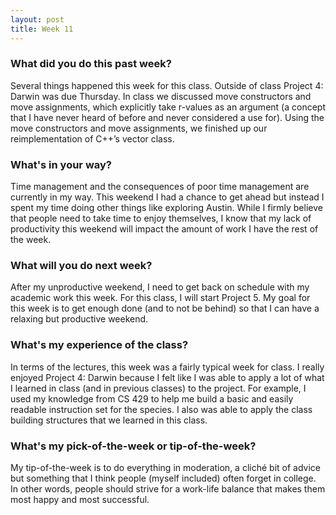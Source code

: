 ```yaml
---
layout: post
title: Week 11
---
```


### What did you do this past week?
Several things happened this week for this class. Outside of class Project 4: Darwin was due Thursday. In class we discussed move constructors and move assignments, which explicitly take r-values as an argument (a concept that I have never heard of before and never considered a use for). Using the move constructors and move assignments, we finished up our reimplementation of C++’s vector class.

### What's in your way?
Time management and the consequences of poor time management are currently in my way. This weekend I had a chance to get ahead but instead I spent my time doing other things like exploring Austin. While I firmly believe that people need to take time to enjoy themselves, I know that my lack of productivity this weekend will impact the amount of work I have the rest of the week.

### What will you do next week?
After my unproductive weekend, I need to get back on schedule with my academic work this week. For this class, I will start Project 5. My goal for this week is to get enough done (and to not be behind) so that I can have a relaxing but productive weekend.

### What's my experience of the class?
In terms of the lectures, this week was a fairly typical week for class. I really enjoyed Project 4: Darwin because I felt like I was able to apply a lot of what I learned in class (and in previous classes) to the project. For example, I used my knowledge from CS 429 to help me build a basic and easily readable instruction set for the species. I also was able to apply the class building structures that we learned in this class.

### What's my pick-of-the-week or tip-of-the-week?
My tip-of-the-week is to do everything in moderation, a cliché bit of advice but something that I think people (myself included) often forget in college. In other words, people should strive for a work-life balance that makes them most happy and most successful.
